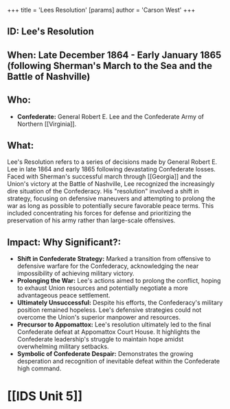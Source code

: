 +++
 title = 'Lees Resolution'
[params]
	author = 'Carson West'
+++
## ID: Lee's Resolution

## When:  Late December 1864 - Early January 1865 (following Sherman's March to the Sea and the Battle of Nashville)

## Who:
* **Confederate:** General Robert E. Lee and the Confederate Army of Northern [[Virginia]].  

## What: 
Lee's Resolution refers to a series of decisions made by General Robert E. Lee in late 1864 and early 1865 following devastating Confederate losses.  Faced with Sherman's successful march through [[Georgia]] and the Union's victory at the Battle of Nashville, Lee recognized the increasingly dire situation of the Confederacy.  His "resolution" involved a shift in strategy, focusing on defensive maneuvers and attempting to prolong the war as long as possible to potentially secure favorable peace terms. This included concentrating his forces for defense and prioritizing the preservation of his army rather than large-scale offensives.

## Impact: Why Significant?:
* **Shift in Confederate Strategy:**  Marked a transition from offensive to defensive warfare for the Confederacy, acknowledging the near impossibility of achieving military victory.
* **Prolonging the War:** Lee's actions aimed to prolong the conflict, hoping to exhaust Union resources and potentially negotiate a more advantageous peace settlement.
* **Ultimately Unsuccessful:** Despite his efforts, the Confederacy's military position remained hopeless. Lee's defensive strategies could not overcome the Union's superior manpower and resources.
* **Precursor to Appomattox:** Lee's resolution ultimately led to the final Confederate defeat at Appomattox Court House. It highlights the Confederate leadership's struggle to maintain hope amidst overwhelming military setbacks.
* **Symbolic of Confederate Despair:**  Demonstrates the growing desperation and recognition of inevitable defeat within the Confederate high command.


# [[IDS Unit 5]]
